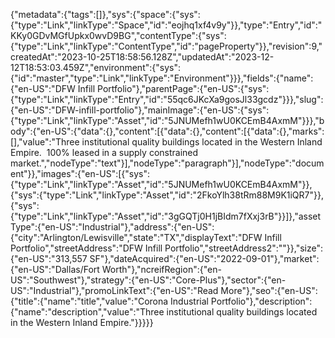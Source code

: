 {"metadata":{"tags":[]},"sys":{"space":{"sys":{"type":"Link","linkType":"Space","id":"eojhq1xf4v9y"}},"type":"Entry","id":"KKy0GDvMGfUpkx0wvD9BG","contentType":{"sys":{"type":"Link","linkType":"ContentType","id":"pageProperty"}},"revision":9,"createdAt":"2023-10-25T18:58:56.128Z","updatedAt":"2023-12-12T18:53:03.459Z","environment":{"sys":{"id":"master","type":"Link","linkType":"Environment"}}},"fields":{"name":{"en-US":"DFW Infill Portfolio"},"parentPage":{"en-US":{"sys":{"type":"Link","linkType":"Entry","id":"55qc6JKcXa9gosJl33gcdz"}}},"slug":{"en-US":"DFW-infill-portfolio"},"mainImage":{"en-US":{"sys":{"type":"Link","linkType":"Asset","id":"5JNUMefh1wU0KCEmB4AxmM"}}},"body":{"en-US":{"data":{},"content":[{"data":{},"content":[{"data":{},"marks":[],"value":"Three institutional quality buildings located in the Western Inland Empire.  100% leased in a supply constrained market.","nodeType":"text"}],"nodeType":"paragraph"}],"nodeType":"document"}},"images":{"en-US":[{"sys":{"type":"Link","linkType":"Asset","id":"5JNUMefh1wU0KCEmB4AxmM"}},{"sys":{"type":"Link","linkType":"Asset","id":"2FkoYlh38tRm88M9K1iQR7"}},{"sys":{"type":"Link","linkType":"Asset","id":"3gGQTj0H1jBIdm7fXxj3rB"}}]},"assetType":{"en-US":"Industrial"},"address":{"en-US":{"city":"Arlington/Lewisville","state":"TX","displayText":"DFW Infill Portfolio","streetAddress":"DFW Infill Portfolio","streetAddress2":""}},"size":{"en-US":"313,557 SF"},"dateAcquired":{"en-US":"2022-09-01"},"market":{"en-US":"Dallas/Fort Worth"},"ncreifRegion":{"en-US":"Southwest"},"strategy":{"en-US":"Core-Plus"},"sector":{"en-US":"Industrial"},"promoLinkText":{"en-US":"Read More"},"seo":{"en-US":{"title":{"name":"title","value":"Corona Industrial Portfolio"},"description":{"name":"description","value":"Three institutional quality buildings located in the Western Inland Empire."}}}}}